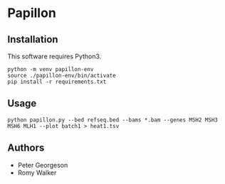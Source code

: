 
# Papillon

## Installation
This software requires Python3.

```
python -m venv papillon-env
source ./papillon-env/bin/activate
pip install -r requirements.txt
```

## Usage

```
python papillon.py --bed refseq.bed --bams *.bam --genes MSH2 MSH3 MSH6 MLH1 --plot batch1 > heat1.tsv
```

## Authors
* Peter Georgeson
* Romy Walker
